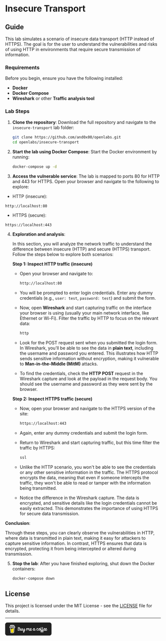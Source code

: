 # Insecure Transport

## Guide

This lab simulates a scenario of insecure data transport (HTTP instead of HTTPS). The goal is for the user to understand the vulnerabilities and risks of using HTTP in environments that require secure transmission of information.

### Requirements

Before you begin, ensure you have the following installed:

- **Docker**
- **Docker Compose**
- **Wireshark** or other **Traffic analysis tool**

### Lab Steps

1. **Clone the repository**:
   Download the full repository and navigate to the `insecure-transport` lab folder:
   ```bash
   git clone https://github.com/and0x00/openlabs.git
   cd openlabs/insecure-transport
   ```
2. **Start the lab using Docker Compose**:
   Start the Docker environment by running:
   ```bash
   docker-compose up -d
   ```
3. **Access the vulnerable service**:
   The lab is mapped to ports 80 for HTTP and 443 for HTTPS. Open your browser and navigate to the following to explore:

- HTTP (insecure):
```
http://localhost:80
```
- HTTPS (secure):
```
https://localhost:443
```

4. **Exploration and analysis**:

   In this section, you will analyze the network traffic to understand the difference between insecure (HTTP) and secure (HTTPS) transport. Follow the steps below to explore both scenarios:

   **Step 1: Inspect HTTP traffic (insecure)**

   - Open your browser and navigate to:
     ```bash
     http://localhost:80
     ```

   - You will be prompted to enter login credentials. Enter any dummy credentials (e.g., `user: test`, `password: test`) and submit the form.

   - Now, open **Wireshark** and start capturing traffic on the interface your browser is using (usually your main network interface, like Ethernet or Wi-Fi). Filter the traffic by HTTP to focus on the relevant data:
     ```bash
     http
     ```

   - Look for the POST request sent when you submitted the login form. In Wireshark, you'll be able to see the data in **plain text**, including the username and password you entered. This illustrates how HTTP sends sensitive information without encryption, making it vulnerable to **Man-in-the-Middle (MitM)** attacks.

   - To find the credentials, check the **HTTP POST** request in the Wireshark capture and look at the payload in the request body. You should see the username and password as they were sent by the browser.

   **Step 2: Inspect HTTPS traffic (secure)**

   - Now, open your browser and navigate to the HTTPS version of the site:
     ```bash
     https://localhost:443
     ```

   - Again, enter any dummy credentials and submit the login form.

   - Return to Wireshark and start capturing traffic, but this time filter the traffic by HTTPS:
     ```bash
     ssl
     ```

   - Unlike the HTTP scenario, you won't be able to see the credentials or any other sensitive information in the traffic. The HTTPS protocol encrypts the data, meaning that even if someone intercepts the traffic, they won't be able to read or tamper with the information being transmitted.

   - Notice the difference in the Wireshark capture. The data is encrypted, and sensitive details like the login credentials cannot be easily extracted. This demonstrates the importance of using HTTPS for secure data transmission.

**Conclusion**:

Through these steps, you can clearly observe the vulnerabilities in HTTP, where data is transmitted in plain text, making it easy for attackers to capture sensitive information. In contrast, HTTPS ensures that data is encrypted, protecting it from being intercepted or altered during transmission.

5. **Stop the lab**:
   After you have finished exploring, shut down the Docker containers:
   ```bash
   docker-compose down
   ```

## License
This project is licensed under the MIT License - see the [LICENSE](LICENSE) file for details.

___

<a href="https://donate.stripe.com/7sI29z9js2draModQR">
    <img src="https://github.com/and0x00/and0x00/raw/main/buy_me_a_coffee.gif" alt="Buy Me A Coffee" width="150" />
</a>
